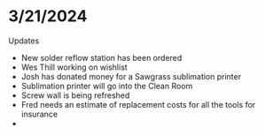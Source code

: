 # 3/21/2024

Updates

* New solder reflow station has been ordered
* Wes Thill working on wishlist
* Josh has donated money for a Sawgrass sublimation printer
* Sublimation printer will go into the Clean Room
* Screw wall is being refreshed
* Fred needs an estimate of replacement costs for all the tools for insurance
*
